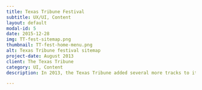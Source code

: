 ```yaml
---
title: Texas Tribune Festival
subtitle: UX/UI, Content
layout: default
modal-id: 5
date: 2015-12-28
img: TT-fest-sitemap.png
thumbnail: TT-fest-home-menu.png
alt: Texas Tribune festival sitemap
project-date: August 2013
client: The Texas Tribune
category: UI, Content
description: In 2013, the Texas Tribune added several more tracks to its program, and it was not readable on small screens -- a perfect opportunity for a content audit! In order to accomodate the growing number of tracks, I chose to employ an off-canvas menu I'd been <a href="https://www.smashingmagazine.com/2013/01/off-canvas-navigation-for-responsive-website/"reading about</a>; I was particularly excited to by the minimal use of JavaScript and the fast performance of CSS transitions. Our audit and menu allowed the designer to pursue a bolder, less cluttered approach. You can compare the <a href="http://festival.texastribune.org/festival/2012/home/">before</a> and <a href="http://festival.texastribune.org/festival/2013/home/">after</a>. Successive festivals have continued to use the new structure.

---
```

